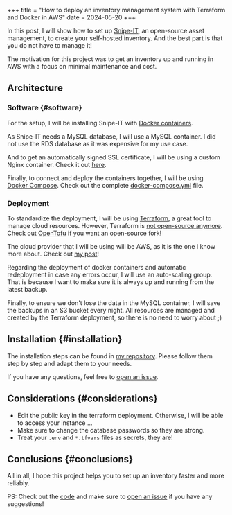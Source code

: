 +++
title = "How to deploy an inventory management system with Terraform and Docker in AWS"
date = 2024-05-20
+++

In this post, I will show how to set up [Snipe-IT](https://snipeitapp.com/), an open-source asset management, to create your self-hosted inventory. And the best part is that you do not have to manage it!

The motivation for this project was to get an inventory up and running in AWS with a focus on minimal maintenance and cost.

## Architecture

### Software {#software}

For the setup, I will be installing Snipe-IT with [Docker containers](https://www.docker.com/).

As Snipe-IT needs a MySQL database, I will use a MySQL container. I did not use the RDS database as it was expensive for my use case.

And to get an automatically signed SSL certificate, I will be using a custom Nginx container. Check it out [here](https://github.com/Valian/docker-nginx-auto-ssl).

Finally, to connect and deploy the containers together, I will be using [Docker Compose](https://docs.docker.com/compose/). Check out the complete [docker-compose.yml](https://github.com/andres-nav/snipe-it/blob/main/src/docker-compose.yml) file.

### Deployment

To standardize the deployment, I will be using [Terraform](https://www.terraform.io/), a great tool to manage cloud resources. However, Terraform is [not open-source anymore](https://www.hashicorp.com/license-faq). Check out [OpenTofu](https://opentofu.org/) if you want an open-source fork!

The cloud provider that I will be using will be AWS, as it is the one I know more about. Check out [my post](/posts/how_i_passed_the_aws_solutions_architect_professional_certification)!

Regarding the deployment of docker containers and automatic redeployment in case any errors occur, I will use an auto-scaling group. That is because I want to make sure it is always up and running from the latest backup.

Finally, to ensure we don't lose the data in the MySQL container, I will save the backups in an S3 bucket every night. All resources are managed and created by the Terraform deployment, so there is no need to worry about ;)


## Installation {#installation}

The installation steps can be found in [my repository](https://github.com/andres-nav/snipe-it/tree/main). Please follow them step by step and adapt them to your needs.

If you have any questions, feel free to [open an issue](https://github.com/andres-nav/snipe-it/issues).


## Considerations {#considerations}

-   Edit the public key in the terraform deployment. Otherwise, I will be able to access your instance ...
-   Make sure to change the database passwords so they are strong.
-   Treat your `.env` and `*.tfvars` files as secrets, they are!


## Conclusions {#conclusions}

All in all, I hope this project helps you to set up an inventory faster and more reliably.

PS: Check out the [code](https://github.com/andres-nav/snipe-it) and make sure to [open an issue](https://github.com/andres-nav/snipe-it/issues) if you have any suggestions!
